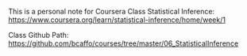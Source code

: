 This is a personal note for Coursera Class Statistical Inference:      
https://www.coursera.org/learn/statistical-inference/home/week/1

Class Github Path:       
https://github.com/bcaffo/courses/tree/master/06_StatisticalInference
